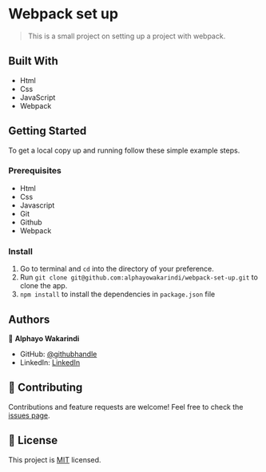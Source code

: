 # Webpack set up

> This is a small project on setting up a project with webpack.


## Built With

- Html
- Css
- JavaScript
- Webpack

## Getting Started

To get a local copy up and running follow these simple example steps.

### Prerequisites
- Html
- Css
- Javascript
- Git
- Github
- Webpack


### Install
1. Go to terminal and ```cd``` into the directory of your preference.
2.  Run ```git clone git@github.com:alphayowakarindi/webpack-set-up.git``` to clone the app.
3. ```npm install``` to install the dependencies in ```package.json``` file


## Authors

👤 **Alphayo Wakarindi**

- GitHub: [@githubhandle](https://github.com/alphayowakarindi)
- LinkedIn: [LinkedIn](https://www.linkedin.com/in/alphayo-wakarindi-15a825236/)


## 🤝 Contributing

Contributions and feature requests are welcome!
Feel free to check the [issues page](https://github.com/alphayowakarindi/My-Portfolio/issues).


## 📝 License

This project is [MIT](./MIT.md) licensed.
